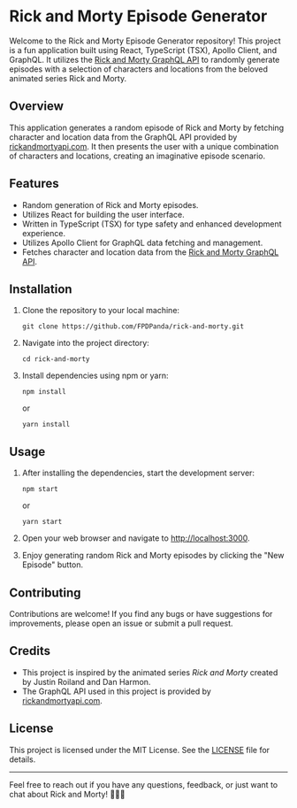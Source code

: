# Rick and Morty Episode Generator

Welcome to the Rick and Morty Episode Generator repository! This project is a fun application built using React, TypeScript (TSX), Apollo Client, and GraphQL. It utilizes the [Rick and Morty GraphQL API](https://rickandmortyapi.com/graphql) to randomly generate episodes with a selection of characters and locations from the beloved animated series Rick and Morty.

## Overview

This application generates a random episode of Rick and Morty by fetching character and location data from the GraphQL API provided by [rickandmortyapi.com](https://rickandmortyapi.com/graphql). It then presents the user with a unique combination of characters and locations, creating an imaginative episode scenario.

## Features

- Random generation of Rick and Morty episodes.
- Utilizes React for building the user interface.
- Written in TypeScript (TSX) for type safety and enhanced development experience.
- Utilizes Apollo Client for GraphQL data fetching and management.
- Fetches character and location data from the [Rick and Morty GraphQL API](https://rickandmortyapi.com/graphql).

## Installation

1. Clone the repository to your local machine:

   ```
   git clone https://github.com/FPDPanda/rick-and-morty.git
   ```

2. Navigate into the project directory:

   ```
   cd rick-and-morty
   ```

3. Install dependencies using npm or yarn:

   ```
   npm install
   ```

   or

   ```
   yarn install
   ```

## Usage

1. After installing the dependencies, start the development server:

   ```
   npm start
   ```

   or

   ```
   yarn start
   ```

2. Open your web browser and navigate to [http://localhost:3000](http://localhost:3000).

3. Enjoy generating random Rick and Morty episodes by clicking the "New Episode" button.

## Contributing

Contributions are welcome! If you find any bugs or have suggestions for improvements, please open an issue or submit a pull request.

## Credits

- This project is inspired by the animated series *Rick and Morty* created by Justin Roiland and Dan Harmon.
- The GraphQL API used in this project is provided by [rickandmortyapi.com](https://rickandmortyapi.com/).

## License

This project is licensed under the MIT License. See the [LICENSE](LICENSE) file for details.

---

Feel free to reach out if you have any questions, feedback, or just want to chat about Rick and Morty! 🚀👴👦
